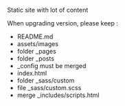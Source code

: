 
Static site with lot of content

When upgrading version, please keep :

 - README.md
 - assets/images
 - folder _pages
 - folder _posts
 - _config must be merged
 - index.html
 - folder _sass/custom 
 - file _sass/custom.scss 
 - merge _includes/scripts.html
